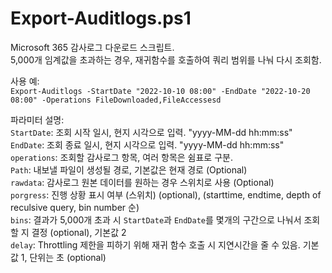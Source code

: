 # Export-Auditlogs.ps1  
Microsoft 365 감사로그 다운로드 스크립트.  
5,000개 임계값을 초과하는 경우, 재귀함수를 호출하여 쿼리 범위를 나눠 다시 조회함.  

사용 예:  
`Export-Auditlogs -StartDate "2022-10-10 08:00" -EndDate "2022-10-20 08:00" -Operations FileDownloaded,FileAccessesd`  

파라미터 설명:  
`StartDate`: 조회 시작 일시, 현지 시각으로 입력.  "yyyy-MM-dd hh:mm:ss"  
`EndDate`:  조회 종료 일시, 현지 시각으로 입력.  "yyyy-MM-dd hh:mm:ss"  
`operations`: 조회할 감사로그 항목, 여러 항목은 쉼표로 구분.  
`Path`: 내보낼 파일이 생성될 경로, 기본값은 현재 경로 (Optional)  
`rawdata`: 감사로그 원본 데이터를 원하는 경우 스위치로 사용 (Optional)  
`porgress`: 진행 상황 표시 여부 (스위치) (optional), (starttime, endtime, depth of reculsive query, bin number 순)  
`bins`: 결과가 5,000개 초과 시 `StartDate`과 `EndDate`를 몇개의 구간으로 나눠서 조회할 지 결정 (optional), 기본값 2  
`delay`: Throttling 제한을 피하기 위해 재귀 함수 호출 시 지연시간을 줄 수 있음. 기본값 1, 단위는 초 (optional)  
